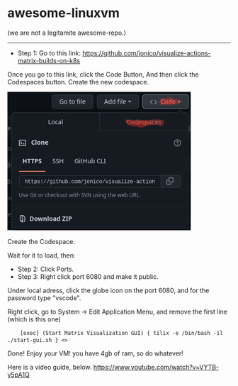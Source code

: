 # awesome-linuxvm
(we are not a legitamite awesome-repo.)

-----

 - Step 1: Go to this link: <https://github.com/jonico/visualize-actions-matrix-builds-on-k8s>
 
Once you go to this link, click the Code Button, And then click the Codespaces button. Create the new codespace.

![How to get to the codespaces menu.](Code-and-Codespaces.png)

Create the Codespace.

Wait for it to load, then:
 - Step 2: Click Ports.
 - Step 3: Right click port 6080 and make it public.

Under local adress, click the globe icon on the port 6080, and for the password type "vscode".


Right click, go to System -> Edit Application Menu, and remove the first line (which is this one)
```
    [exec] (Start Matrix Visualization GUI) { tilix -e /bin/bash -il ./start-gui.sh } <>
```

Done! Enjoy your VM! you have 4gb of ram, so do whatever!

Here is a video guide, below.
<https://www.youtube.com/watch?v=VYTB-y5pA1Q> 
